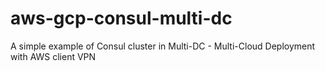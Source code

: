 # aws-gcp-consul-multi-dc
A simple example of Consul cluster in Multi-DC - Multi-Cloud Deployment with AWS client VPN

